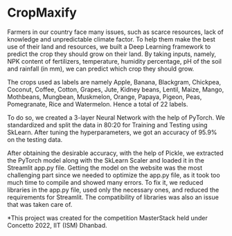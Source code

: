 # CropMaxify

Farmers in our country face many issues, such as scarce resources, lack of knowledge and unpredictable climate factor. To help them make the best use of their land and resources, we built a Deep Learning framework to predict the crop they should grow on their land. By taking inputs, namely, NPK content of fertilizers, temperature, humidity percentage, pH of the soil and rainfall (in mm), we can predict which crop they should grow.

The crops used as labels are namely Apple, Banana, Blackgram, Chickpea, Coconut, Coffee, Cotton, Grapes, Jute, Kidney beans, Lentil, Maize, Mango, Mothbeans, Mungbean, Muskmelon, Orange, Papaya, Pigeon, Peas, Pomegranate, Rice and Watermelon. Hence a total of 22 labels.

To do so, we created a 3-layer Neural Network with the help of PyTorch. We standardized and split the data in 80:20 for Training and Testing using SkLearn. After tuning the hyperparameters, we got an accuracy of 95.9% on the testing data.

After obtaining the desirable accuracy, with the help of Pickle, we extracted the PyTorch model along with the SkLearn Scaler and loaded it in the Streamlit app.py file. Getting the model on the website was the most challenging part since we needed to optimize the app.py file, as it took too much time to compile and showed many errors. To fix it, we reduced libraries in the app.py file, used only the necessary ones, and reduced the requirements for Streamlit.
The compatibility of libraries was also an issue that was taken care of.

*This project was created for the competition MasterStack held under Concetto 2022, IIT (ISM) Dhanbad.


